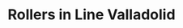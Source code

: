 ---
title: "Rollers in Line Valladolid"
url: /valladolid/rollers-in-line-valladolid/
shop: deportes
---